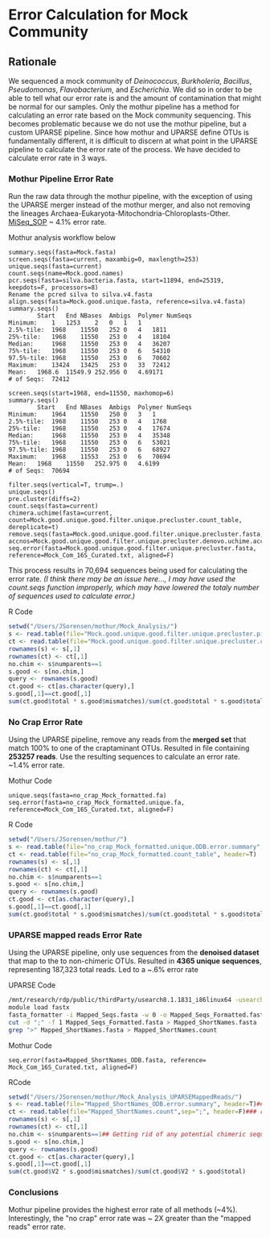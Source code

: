 # Error Calculation for Mock Community
## Rationale
We sequenced a mock community of *Deinococcus*, *Burkholeria*, *Bacillus*, *Pseudomonas*, *Flavobacterium*, and *Escherichia*. We did so in order to be able to tell what our error rate is and the amount of contamination that might be normal for our samples. Only the mothur pipeline has a method for calculating an error rate based on the Mock community sequencing. This becomes problematic because we do not use the mothur pipeline, but a custom UPARSE pipeline. Since how mothur and UPARSE define OTUs is fundamentally different, it is difficult to discern at what point in the UPARSE pipeline to calculate the error rate of the process. We have decided to calculate error rate in 3 ways.

### Mothur Pipeline Error Rate
Run the raw data through the mothur pipeline, with the exception of using the UPARSE merger instead of the mothur merger, and also not removing the lineages Archaea-Eukaryota-Mitochondria-Chloroplasts-Other. [MiSeq_SOP](http://www.mothur.org/wiki/MiSeq_SOP) ~ 4.1% error rate.

Mothur analysis workflow below
```
summary.seqs(fasta=Mock.fasta)
screen.seqs(fasta=current, maxambig=0, maxlength=253)
unique.seqs(fasta=current)
count.seqs(name=Mock.good.names)
pcr.seqs(fasta=silva.bacteria.fasta, start=11894, end=25319, keepdots=F, processors=8)
Rename the pcred silva to silva.v4.fasta
align.seqs(fasta=Mock.good.unique.fasta, reference=silva.v4.fasta)
summary.seqs()
		Start	End	NBases	Ambigs	Polymer	NumSeqs
Minimum:	1	1253	2	0	1	1
2.5%-tile:	1968	11550	252	0	4	1811
25%-tile:	1968	11550	253	0	4	18104
Median: 	1968	11550	253	0	4	36207
75%-tile:	1968	11550	253	0	6	54310
97.5%-tile:	1968	11550	253	0	6	70602
Maximum:	13424	13425	253	0	33	72412
Mean:	1968.6	11549.9	252.956	0	4.69171
# of Seqs:	72412

screen.seqs(start=1968, end=11550, maxhomop=6)
summary.seqs()
		Start	End	NBases	Ambigs	Polymer	NumSeqs
Minimum:	1964	11550	250	0	3	1
2.5%-tile:	1968	11550	253	0	4	1768
25%-tile:	1968	11550	253	0	4	17674
Median: 	1968	11550	253	0	4	35348
75%-tile:	1968	11550	253	0	6	53021
97.5%-tile:	1968	11550	253	0	6	68927
Maximum:	1968	11553	253	0	6	70694
Mean:	1968	11550	252.975	0	4.6199
# of Seqs:	70694

filter.seqs(vertical=T, trump=.)
unique.seqs()
pre.cluster(diffs=2)
count.seqs(fasta=current)
chimera.uchime(fasta=current, count=Mock.good.unique.good.filter.unique.precluster.count_table, dereplicate=t)
remove.seqs(fasta=Mock.good.unique.good.filter.unique.precluster.fasta, accnos=Mock.good.unique.good.filter.unique.precluster.denovo.uchime.accnos)
seq.error(fasta=Mock.good.unique.good.filter.unique.precluster.fasta, reference=Mock_Com_16S_Curated.txt, aligned=F)
```
This process results in 70,694 sequences being used for calculating the error rate. *(I think there may be an issue here..., I may have used the count.seqs function improperly, which may have lowered the totaly number of sequences used to calculate error.)*

R Code
```r
setwd("/Users/JSorensen/mothur/Mock_Analysis/")
s <- read.table(file="Mock.good.unique.good.filter.unique.precluster.pick.error.summary", header=T)
ct <- read.table(file="Mock.good.unique.good.filter.unique.precluster.count_table", header=T)
rownames(s) <- s[,1]
rownames(ct) <- ct[,1]
no.chim <- s$numparents==1
s.good <- s[no.chim,]
query <- rownames(s.good)
ct.good <- ct[as.character(query),]
s.good[,1]==ct.good[,1]
sum(ct.good$total * s.good$mismatches)/sum(ct.good$total * s.good$total)
```


### No Crap Error Rate
 Using the UPARSE pipeline, remove any reads from the **merged set** that match 100% to one of the craptaminant OTUs. Resulted in file containing **253257 reads**. Use the resulting sequences to calculate an error rate. ~1.4% error rate.



Mothur Code
```
unique.seqs(fasta=no_crap_Mock_formatted.fa)
seq.error(fasta=no_crap_Mock_formatted.unique.fa, reference=Mock_Com_16S_Curated.txt, aligned=F)
```

R Code
```r
setwd("/Users/JSorensen/mothur/")
s <- read.table(file="no_crap_Mock_formatted.unique.ODB.error.summary", header=T)
ct <- read.table(file="no_crap_Mock_formatted.count_table", header=T)
rownames(s) <- s[,1]
rownames(ct) <- ct[,1]
no.chim <- s$numparents==1
s.good <- s[no.chim,]
query <- rownames(s.good)
ct.good <- ct[as.character(query),]
s.good[,1]==ct.good[,1]
sum(ct.good$total * s.good$mismatches)/sum(ct.good$total * s.good$total)
```

### UPARSE mapped reads Error Rate
Using the UPARSE pipeline, only use sequences from the **denoised dataset** that map to the to non-chimeric OTUs. Resulted in **4365 unique sequences**, representing 187,323 total reads. Led to a ~.6% error rate

UPARSE Code
```bash
/mnt/research/rdp/public/thirdParty/usearch8.1.1831_i86linux64 -usearch_global ../../Shade_WorkingSpace/Centralia_MockCom/denoised.fq -db ../../Shade_WorkingSpace/Centralia_MockCom/mock_denoised_NoChimeraRef_otus.fa -strand plus -id 0.97 -uc map_denoised.uc -otutabout Mock_OTU_table.txt -matched Mapped_Seqs.fasta
module load fastx
fasta_formatter -i Mapped_Seqs.fasta -w 0 -o Mapped_Seqs_Formatted.fasta
cut -d ";" -f 1 Mapped_Seqs_Formatted.fasta > Mapped_ShortNames.fasta
grep ">" Mapped_ShortNames.fasta > Mapped_ShortNames.count
```

Mothur Code
```
seq.error(fasta=Mapped_ShortNames_ODB.fasta, reference= Mock_Com_16S_Curated.txt, aligned=F)
```
RCode
```R
setwd("/Users/JSorensen/mothur/Mock_Analysis_UPARSEMappedReads/")
s <- read.table(file="Mapped_ShortNames_ODB.error.summary", header=T)### read in the result file from seq.error in mothur
ct <- read.table(file="Mapped_ShortNames.count",sep=";", header=F)### read in the fasta headers from the denoised reads from UPARSE that mapped to our OTUs
rownames(s) <- s[,1]
rownames(ct) <- ct[,1]
no.chim <- s$numparents==1## Getting rid of any potential chimeric sequences
s.good <- s[no.chim,]
query <- rownames(s.good)
ct.good <- ct[as.character(query),]
s.good[,1]==ct.good[,1]
sum(ct.good$V2 * s.good$mismatches)/sum(ct.good$V2 * s.good$total)
```

### Conclusions
Mothur pipeline provides the highest error rate of all methods (~4%). Interestingly, the "no crap" error rate was ~ 2X greater than the "mapped reads" error rate.
